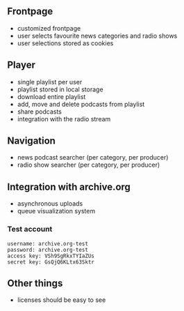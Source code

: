 ## Frontpage

- customized frontpage
- user selects favourite news categories and radio shows
- user selections stored as cookies

## Player

- single playlist per user
- playlist stored in local storage
- download entire playlist
- add, move and delete podcasts from playlist
- share podcasts
- integration with the radio stream

## Navigation

- news podcast searcher (per category, per producer)
- radio show searcher (per category, per producer)

## Integration with archive.org

- asynchronous uploads
- queue visualization system

### Test account

```
username: archive.org-test
password: archive.org-test
access key: VSh9SgRkxTYIaZUs
secret key: GsQjQ6KLtx63Sktr
```

## Other things

- licenses should be easy to see
